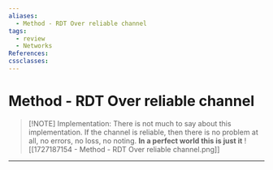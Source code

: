 ```yaml
---
aliases:
  - Method - RDT Over reliable channel
tags:
  - review
  - Networks
References: 
cssclasses:
---
```

# Method - RDT Over reliable channel

> [!NOTE] Implementation:
>  There is not much to say about this implementation. If the channel is reliable, then there is no problem at all, no errors, no loss, no noting. 
>  **In a perfect world this is just it** 
![[1727187154 - Method - RDT Over reliable channel.png]]
***
